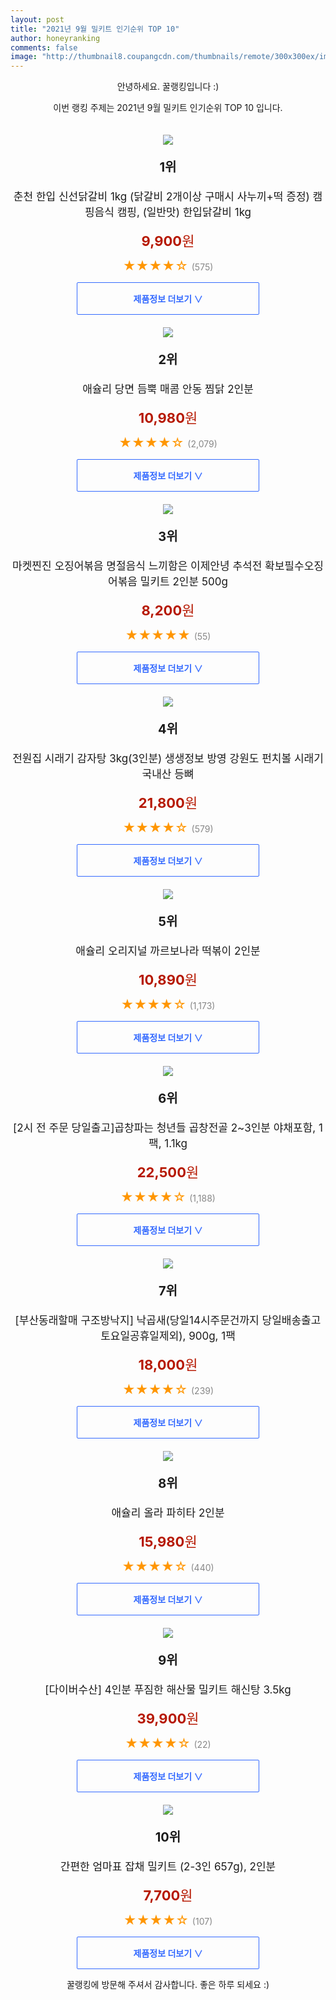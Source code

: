 ```yaml
--- 
layout: post 
title: "2021년 9월 밀키트 인기순위 TOP 10" 
author: honeyranking 
comments: false 
image: "http://thumbnail8.coupangcdn.com/thumbnails/remote/300x300ex/image/vendor_inventory/fdff/407e6137d2c00cfc38843e9508a0c61141484e7dde18736b0881325554ed.jpg" 
--- 
```

<p style="text-align: center;">안녕하세요. 꿀랭킹입니다 :)</p> <p style="text-align: center;">이번 랭킹 주제는 2021년 9월 밀키트 인기순위 TOP 10 입니다.</p><center><img src="http://thumbnail8.coupangcdn.com/thumbnails/remote/300x300ex/image/vendor_inventory/fdff/407e6137d2c00cfc38843e9508a0c61141484e7dde18736b0881325554ed.jpg" style="margin-top:20px" /></center> <p style="text-align: center; font-size: 20px"><b>1위</b></p> <p style="text-align: center; font-size: 17px">춘천 한입 신선닭갈비 1kg (닭갈비 2개이상 구매시 사누끼+떡 증정) 캠핑음식 캠핑, (일반맛) 한입닭갈비 1kg</p> <p style="text-align: center;"><span style="color: #b61800; font-size: 22px;"><b>9,900</b>원</span></p> <p style="text-align: center;"><span style="color: #ff9600; font-size: 20px;">★★★★☆ </span><span style="color: #878787;">(575)</span></p> <center><a href="https://coupa.ng/b7CKFo"> <div style="font-size: 14px; display: inline-block; padding: 15px 90px; color: #346aff; border-radius: 2px; border: 1px solid #346aff; cursor: pointer;"><b>제품정보 더보기 &or;</b></div> </a></center><center><img src="http://thumbnail7.coupangcdn.com/thumbnails/remote/300x300ex/image/vendor_inventory/9658/b8d86dd3c7593dd800c5eb17e74902dce2536116737604a550efcb503f30.jpg" style="margin-top:20px" /></center> <p style="text-align: center; font-size: 20px"><b>2위</b></p> <p style="text-align: center; font-size: 17px">애슐리 당면 듬뿍 매콤 안동 찜닭 2인분</p> <p style="text-align: center;"><span style="color: #b61800; font-size: 22px;"><b>10,980</b>원</span></p> <p style="text-align: center;"><span style="color: #ff9600; font-size: 20px;">★★★★☆ </span><span style="color: #878787;">(2,079)</span></p> <center><a href="https://coupa.ng/b7CKFp"> <div style="font-size: 14px; display: inline-block; padding: 15px 90px; color: #346aff; border-radius: 2px; border: 1px solid #346aff; cursor: pointer;"><b>제품정보 더보기 &or;</b></div> </a></center><center><img src="http://thumbnail6.coupangcdn.com/thumbnails/remote/300x300ex/image/vendor_inventory/acd5/9dacfff4eddeb5c16638ce3d372c0011ed23b6d0e4779d37fcf93627b6b1.jpg" style="margin-top:20px" /></center> <p style="text-align: center; font-size: 20px"><b>3위</b></p> <p style="text-align: center; font-size: 17px">마켓찐진 오징어볶음 명절음식 느끼함은 이제안녕 추석전 확보필수오징어볶음 밀키트 2인분 500g</p> <p style="text-align: center;"><span style="color: #b61800; font-size: 22px;"><b>8,200</b>원</span></p> <p style="text-align: center;"><span style="color: #ff9600; font-size: 20px;">★★★★★ </span><span style="color: #878787;">(55)</span></p> <center><a href="https://coupa.ng/b7CKFq"> <div style="font-size: 14px; display: inline-block; padding: 15px 90px; color: #346aff; border-radius: 2px; border: 1px solid #346aff; cursor: pointer;"><b>제품정보 더보기 &or;</b></div> </a></center><center><img src="http://thumbnail8.coupangcdn.com/thumbnails/remote/300x300ex/image/vendor_inventory/1ccb/0c1dca0ec449ef262e2f2b74419900ea9377cda4af975224432f0db1664b.jpg" style="margin-top:20px" /></center> <p style="text-align: center; font-size: 20px"><b>4위</b></p> <p style="text-align: center; font-size: 17px">전원집 시래기 감자탕 3kg(3인분) 생생정보 방영 강원도 펀치볼 시래기 국내산 등뼈</p> <p style="text-align: center;"><span style="color: #b61800; font-size: 22px;"><b>21,800</b>원</span></p> <p style="text-align: center;"><span style="color: #ff9600; font-size: 20px;">★★★★☆ </span><span style="color: #878787;">(579)</span></p> <center><a href="https://coupa.ng/b7CKFr"> <div style="font-size: 14px; display: inline-block; padding: 15px 90px; color: #346aff; border-radius: 2px; border: 1px solid #346aff; cursor: pointer;"><b>제품정보 더보기 &or;</b></div> </a></center><center><img src="http://thumbnail6.coupangcdn.com/thumbnails/remote/300x300ex/image/vendor_inventory/174e/350f3d5648ab45f9e3f240a1492adea5a63ef8e616bbf4d5f28033c8a034.png" style="margin-top:20px" /></center> <p style="text-align: center; font-size: 20px"><b>5위</b></p> <p style="text-align: center; font-size: 17px">애슐리 오리지널 까르보나라 떡볶이 2인분</p> <p style="text-align: center;"><span style="color: #b61800; font-size: 22px;"><b>10,890</b>원</span></p> <p style="text-align: center;"><span style="color: #ff9600; font-size: 20px;">★★★★☆ </span><span style="color: #878787;">(1,173)</span></p> <center><a href="https://coupa.ng/b7CKFs"> <div style="font-size: 14px; display: inline-block; padding: 15px 90px; color: #346aff; border-radius: 2px; border: 1px solid #346aff; cursor: pointer;"><b>제품정보 더보기 &or;</b></div> </a></center><center><img src="http://thumbnail8.coupangcdn.com/thumbnails/remote/300x300ex/image/vendor_inventory/9c03/a5adca255e63040cf48e99f209d0d84f5a8f364ff41f3ce48f77a78a219d.jpg" style="margin-top:20px" /></center> <p style="text-align: center; font-size: 20px"><b>6위</b></p> <p style="text-align: center; font-size: 17px">[2시 전 주문 당일출고]곱창파는 청년들 곱창전골 2~3인분 야채포함, 1팩, 1.1kg</p> <p style="text-align: center;"><span style="color: #b61800; font-size: 22px;"><b>22,500</b>원</span></p> <p style="text-align: center;"><span style="color: #ff9600; font-size: 20px;">★★★★☆ </span><span style="color: #878787;">(1,188)</span></p> <center><a href="https://coupa.ng/b7CKFt"> <div style="font-size: 14px; display: inline-block; padding: 15px 90px; color: #346aff; border-radius: 2px; border: 1px solid #346aff; cursor: pointer;"><b>제품정보 더보기 &or;</b></div> </a></center><center><img src="http://thumbnail8.coupangcdn.com/thumbnails/remote/300x300ex/image/vendor_inventory/70b5/f986dcf7d4e6629dbc6524bda4d0a7c24569824090c34cd77c95a8c2f3b6.jpg" style="margin-top:20px" /></center> <p style="text-align: center; font-size: 20px"><b>7위</b></p> <p style="text-align: center; font-size: 17px">[부산동래할매 구조방낙지] 낙곱새(당일14시주문건까지 당일배송출고 토요일공휴일제외), 900g, 1팩</p> <p style="text-align: center;"><span style="color: #b61800; font-size: 22px;"><b>18,000</b>원</span></p> <p style="text-align: center;"><span style="color: #ff9600; font-size: 20px;">★★★★☆ </span><span style="color: #878787;">(239)</span></p> <center><a href="https://coupa.ng/b7CKFu"> <div style="font-size: 14px; display: inline-block; padding: 15px 90px; color: #346aff; border-radius: 2px; border: 1px solid #346aff; cursor: pointer;"><b>제품정보 더보기 &or;</b></div> </a></center><center><img src="http://thumbnail8.coupangcdn.com/thumbnails/remote/300x300ex/image/vendor_inventory/0de1/ce2eec4ce1649063cb2f528ce20113643e2e7cb4ca3f9472a795616ec99c.png" style="margin-top:20px" /></center> <p style="text-align: center; font-size: 20px"><b>8위</b></p> <p style="text-align: center; font-size: 17px">애슐리 올라 파히타 2인분</p> <p style="text-align: center;"><span style="color: #b61800; font-size: 22px;"><b>15,980</b>원</span></p> <p style="text-align: center;"><span style="color: #ff9600; font-size: 20px;">★★★★☆ </span><span style="color: #878787;">(440)</span></p> <center><a href="https://coupa.ng/b7CKFv"> <div style="font-size: 14px; display: inline-block; padding: 15px 90px; color: #346aff; border-radius: 2px; border: 1px solid #346aff; cursor: pointer;"><b>제품정보 더보기 &or;</b></div> </a></center><center><img src="http://thumbnail6.coupangcdn.com/thumbnails/remote/300x300ex/image/vendor_inventory/fc0f/bc1fae5e070b5d496df8adc2e52a992e9d0d4c22ecfa8c427af4e25cc887.jpg" style="margin-top:20px" /></center> <p style="text-align: center; font-size: 20px"><b>9위</b></p> <p style="text-align: center; font-size: 17px">[다이버수산] 4인분 푸짐한 해산물 밀키트 해신탕 3.5kg</p> <p style="text-align: center;"><span style="color: #b61800; font-size: 22px;"><b>39,900</b>원</span></p> <p style="text-align: center;"><span style="color: #ff9600; font-size: 20px;">★★★★☆ </span><span style="color: #878787;">(22)</span></p> <center><a href="https://coupa.ng/b7CKFw"> <div style="font-size: 14px; display: inline-block; padding: 15px 90px; color: #346aff; border-radius: 2px; border: 1px solid #346aff; cursor: pointer;"><b>제품정보 더보기 &or;</b></div> </a></center><center><img src="http://thumbnail6.coupangcdn.com/thumbnails/remote/300x300ex/image/vendor_inventory/ce74/9be29e8c43a54dd19916e1daf28edf06a5f33b5591ed9bab87925a2f3b91.jpg" style="margin-top:20px" /></center> <p style="text-align: center; font-size: 20px"><b>10위</b></p> <p style="text-align: center; font-size: 17px">간편한 엄마표 잡채 밀키트 (2-3인 657g), 2인분</p> <p style="text-align: center;"><span style="color: #b61800; font-size: 22px;"><b>7,700</b>원</span></p> <p style="text-align: center;"><span style="color: #ff9600; font-size: 20px;">★★★★☆ </span><span style="color: #878787;">(107)</span></p> <center><a href="https://coupa.ng/b7CKFx"> <div style="font-size: 14px; display: inline-block; padding: 15px 90px; color: #346aff; border-radius: 2px; border: 1px solid #346aff; cursor: pointer;"><b>제품정보 더보기 &or;</b></div> </a></center> <p style="text-align: center;">꿀랭킹에 방문해 주셔서 감사합니다. 좋은 하루 되세요 :)</p>
